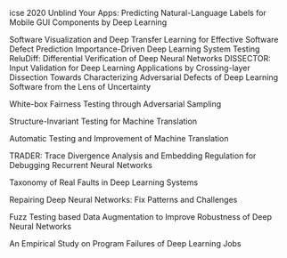 icse 2020
Unblind Your Apps: Predicting Natural-Language Labels for Mobile GUI Components by Deep Learning

	
Software Visualization and Deep Transfer Learning for Effective Software Defect Prediction
Importance-Driven Deep Learning System Testing
ReluDiff: Differential Verification of Deep Neural Networks
DISSECTOR: Input Validation for Deep Learning Applications by Crossing-layer Dissection
Towards Characterizing Adversarial Defects of Deep Learning Software from the Lens of Uncertainty

White-box Fairness Testing through Adversarial Sampling

	
Structure-Invariant Testing for Machine Translation

Automatic Testing and Improvement of Machine Translation

TRADER: Trace Divergence Analysis and Embedding Regulation for Debugging Recurrent Neural Networks

Taxonomy of Real Faults in Deep Learning Systems

Repairing Deep Neural Networks: Fix Patterns and Challenges

	
Fuzz Testing based Data Augmentation to Improve Robustness of Deep Neural Networks

	
An Empirical Study on Program Failures of Deep Learning Jobs
